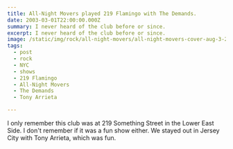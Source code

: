 ```yaml
---
title: All-Night Movers played 219 Flamingo with The Demands.
date: 2003-03-01T22:00:00.000Z
summary: I never heard of the club before or since.
excerpt: I never heard of the club before or since.
image: /static/img/rock/all-night-movers/all-night-movers-cover-aug-3-2002.jpg
tags:
  - post
  - rock
  - NYC
  - shows
  - 219 Flamingo
  - All-Night Movers
  - The Demands
  - Tony Arrieta

---
```


I only remember this club was at 219 Something Street in the Lower East Side. I don't remember if it was a fun show either. We stayed out in Jersey City with Tony Arrieta, which was fun.
